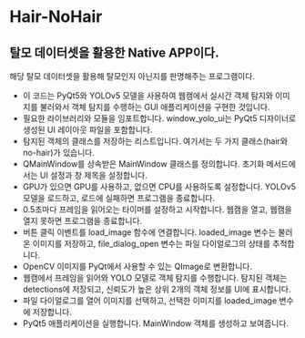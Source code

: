 # Hair-NoHair
## 탈모 데이터셋을 활용한 Native APP이다.
해당 탈모 데이터셋을 활용해 탈모인지 아닌지를 판명해주는 프로그램이다.

* 이 코드는 PyQt5와 YOLOv5 모델을 사용하여 웹캠에서 실시간 객체 탐지와 이미지를 불러와서 객체 탐지를 수행하는 GUI 애플리케이션을 구현한 것입니다.
* 필요한 라이브러리와 모듈을 임포트합니다. window_yolo_ui는 PyQt5 디자이너로 생성된 UI 레이아웃 파일을 포함합니다.
* 탐지된 객체의 클래스를 저장하는 리스트입니다. 여기서는 두 가지 클래스(hair와 no-hair)가 있습니다.
* QMainWindow를 상속받은 MainWindow 클래스를 정의합니다. 초기화 메서드에서는 UI 설정과 창 제목을 설정합니다.
* GPU가 있으면 GPU를 사용하고, 없으면 CPU를 사용하도록 설정합니다. YOLOv5 모델을 로드하고, 로드에 실패하면 프로그램을 종료합니다.
* 0.5초마다 프레임을 읽어오는 타이머를 설정하고 시작합니다. 웹캠을 열고, 웹캠을 열지 못하면 프로그램을 종료합니다.
* 버튼 클릭 이벤트를 load_image 함수에 연결합니다. loaded_image 변수는 불러온 이미지를 저장하고, file_dialog_open 변수는 파일 다이얼로그의 상태를 추적합니다.
* OpenCV 이미지를 PyQt에서 사용할 수 있는 QImage로 변환합니다.
* 웹캠에서 프레임을 읽어와 YOLO 모델로 객체 탐지를 수행합니다. 탐지된 객체는 detections에 저장되고, 신뢰도가 높은 상위 2개의 객체 정보를 UI에 표시합니다.
* 파일 다이얼로그를 열어 이미지를 선택하고, 선택한 이미지를 loaded_image 변수에 저장합니다.
* PyQt5 애플리케이션을 실행합니다. MainWindow 객체를 생성하고 보여줍니다.
